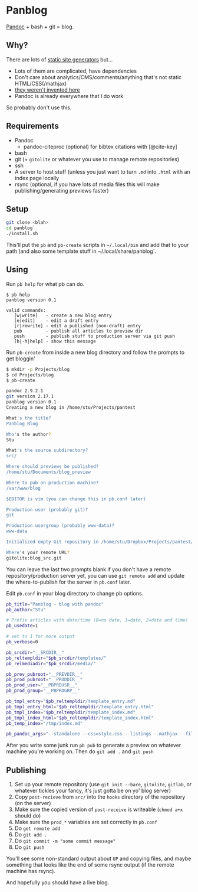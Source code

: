 # Panblog

[Pandoc](https://pandoc.org/) + bash + git = blog.

## Why?

There are lots of [static site generators](https://www.staticgen.com/) but...

- Lots of them are complicated, have dependencies
- Don't care about analytics/CMS/comments/anything that's not static
  HTML/CSS(/mathjax)
- [they weren't invented here](https://en.wikipedia.org/wiki/Not_invented_here)
- Pandoc is already everywhere that I do work

So probably don't use this.

## Requirements

- Pandoc
  - pandoc-citeproc (optional) for bibtex citations with  \[@cite-key\] 
- bash
- git (+ `gitolite` or whatever you use to manage remote repositories)
- ssh
- A server to host stuff (unless you just want to turn `.md` into `.html` with an index page locally
- rsync (optional, if you have lots of media files this will make publishing/generating previews faster)

## Setup

```BASH
git clone <blah>
cd panblog`
./install.sh
```

This'll put the `pb` and `pb-create` scripts in `~/.local/bin` and add that to
your path (and also some template stuff in ~/.local/share/panblog`.

## Using

Run `pb help` for what pb can do. 

```
$ pb help
panblog version 0.1

valid commands:
   [w|write]   - create a new blog entry
   [e|edit]    - edit a draft entry
   [r|rewrite] - edit a published (non-draft) entry
   pub         - publish all articles to preview dir
   push        - publish stuff to production server via git push
   [h|-h|help] - show this message
```

Run `pb-create` from inside a new blog directory  and follow the prompts to get bloggin'


```BASH
$ mkdir -p Projects/blog
$ cd Projects/blog
$ pb-create 

pandoc 2.9.2.1
git version 2.17.1
panblog version 0.1
Creating a new blog in /home/stu/Projects/pantest

What's the title?
Panblog Blog

Who's the author?
Stu

What's the source subdirectory?
src/

Where should previews be published?
/home/stu/Documents/blog_preview

Where to pub on production machine?
/var/www/blog

$EDITOR is vim (you can change this in pb.conf later)

Production user (probably git)?
git

Production usergroup (probably www-data)?
www-data

Initialized empty Git repository in /home/stu/Dropbox/Projects/pantest/.git/

Where's your remote URL?
gitolite:blog_src.git
```

You can leave the last two prompts blank if you don't have a remote repository/production server yet, you can use `git remote add` and update the where-to-publish for the server in `pb.conf` later.

Edit `pb.conf` in your blog directory to change pb options. 

```bash
pb_title="Panblog - blog with pandoc"
pb_author="Stu"

# Prefix articles with date/time (0=no date, 1=date, 2=date and time)
pb_usedate=1

# set to 1 for more output
pb_verbose=0

pb_srcdir="__SRCDIR__"
pb_reltempldir="$pb_srcdir/templates/"
pb_relmediadir="$pb_srcdir/media/"

pb_prev_pubroot="__PREVDIR__"
pb_prod_pubroot="__PRODDIR__"
pb_prod_user="__PBPRDUSR__"
pb_prod_group="__PBPRDGRP__"

pb_tmpl_entry="$pb_reltempldir/template_entry.md"
pb_tmpl_entry_html="$pb_reltempldir/template_entry.html"
pb_tmpl_index="$pb_reltempldir/template_index.md"
pb_tmpl_index_html="$pb_reltempldir/template_index.html"
pb_temp_index="/tmp/index.md"

pb_pandoc_args="--standalone --css=style.css --listings --mathjax --filter pandoc-citeproc"

```

After you write some junk run `pb pub` to generate a preview on whatever machine you're working on. 
Then do `git add .` and `git push` 

## Publishing

1. Set up your remote repository (use `git init --bare`, `gitolite`, `gitlab`, or whatever tickles your fancy, it's just gotta be on yo' blog server)
2. Copy `post-recieve` from `src/` into the `hooks` directory of the repository (on the server)
3. Make sure the copied version of `post-receive` is writeable (`chmod a+x` should do)
3. Make sure the `prod_*` variables are set correctly in `pb.conf`
4. Do `get remote add`
5. Do `git add .`
6. Do `git commit -m "some commit message"`
7. Do `git push`

You'll see some non-standard output about `UP` and copying files, and maybe something that looks like the end of some rsync output (if the remote machine has rsync). 

And hopefully you should have a live blog.
